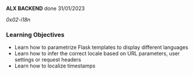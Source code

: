 __ALX BACKEND__ done 31/01/2023

_0x02-i18n_

### Learning Objectives
- Learn how to parametrize Flask templates to display different languages
- Learn how to infer the correct locale based on URL parameters, user settings or request headers
- Learn how to localize timestamps
